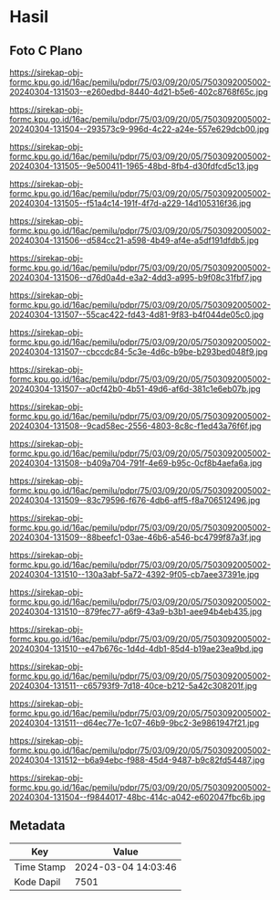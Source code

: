 # Hasil

## Foto C Plano

https://sirekap-obj-formc.kpu.go.id/16ac/pemilu/pdpr/75/03/09/20/05/7503092005002-20240304-131503--e260edbd-8440-4d21-b5e6-402c8768f65c.jpg

https://sirekap-obj-formc.kpu.go.id/16ac/pemilu/pdpr/75/03/09/20/05/7503092005002-20240304-131504--293573c9-996d-4c22-a24e-557e629dcb00.jpg

https://sirekap-obj-formc.kpu.go.id/16ac/pemilu/pdpr/75/03/09/20/05/7503092005002-20240304-131505--9e500411-1965-48bd-8fb4-d30fdfcd5c13.jpg

https://sirekap-obj-formc.kpu.go.id/16ac/pemilu/pdpr/75/03/09/20/05/7503092005002-20240304-131505--f51a4c14-191f-4f7d-a229-14d105316f36.jpg

https://sirekap-obj-formc.kpu.go.id/16ac/pemilu/pdpr/75/03/09/20/05/7503092005002-20240304-131506--d584cc21-a598-4b49-af4e-a5df191dfdb5.jpg

https://sirekap-obj-formc.kpu.go.id/16ac/pemilu/pdpr/75/03/09/20/05/7503092005002-20240304-131506--d76d0a4d-e3a2-4dd3-a995-b9f08c31fbf7.jpg

https://sirekap-obj-formc.kpu.go.id/16ac/pemilu/pdpr/75/03/09/20/05/7503092005002-20240304-131507--55cac422-fd43-4d81-9f83-b4f044de05c0.jpg

https://sirekap-obj-formc.kpu.go.id/16ac/pemilu/pdpr/75/03/09/20/05/7503092005002-20240304-131507--cbccdc84-5c3e-4d6c-b9be-b293bed048f9.jpg

https://sirekap-obj-formc.kpu.go.id/16ac/pemilu/pdpr/75/03/09/20/05/7503092005002-20240304-131507--a0cf42b0-4b51-49d6-af6d-381c1e6eb07b.jpg

https://sirekap-obj-formc.kpu.go.id/16ac/pemilu/pdpr/75/03/09/20/05/7503092005002-20240304-131508--9cad58ec-2556-4803-8c8c-f1ed43a76f6f.jpg

https://sirekap-obj-formc.kpu.go.id/16ac/pemilu/pdpr/75/03/09/20/05/7503092005002-20240304-131508--b409a704-791f-4e69-b95c-0cf8b4aefa6a.jpg

https://sirekap-obj-formc.kpu.go.id/16ac/pemilu/pdpr/75/03/09/20/05/7503092005002-20240304-131509--83c79596-f676-4db6-aff5-f8a706512496.jpg

https://sirekap-obj-formc.kpu.go.id/16ac/pemilu/pdpr/75/03/09/20/05/7503092005002-20240304-131509--88beefc1-03ae-46b6-a546-bc4799f87a3f.jpg

https://sirekap-obj-formc.kpu.go.id/16ac/pemilu/pdpr/75/03/09/20/05/7503092005002-20240304-131510--130a3abf-5a72-4392-9f05-cb7aee37391e.jpg

https://sirekap-obj-formc.kpu.go.id/16ac/pemilu/pdpr/75/03/09/20/05/7503092005002-20240304-131510--879fec77-a6f9-43a9-b3b1-aee94b4eb435.jpg

https://sirekap-obj-formc.kpu.go.id/16ac/pemilu/pdpr/75/03/09/20/05/7503092005002-20240304-131510--e47b676c-1d4d-4db1-85d4-b19ae23ea9bd.jpg

https://sirekap-obj-formc.kpu.go.id/16ac/pemilu/pdpr/75/03/09/20/05/7503092005002-20240304-131511--c65793f9-7d18-40ce-b212-5a42c308201f.jpg

https://sirekap-obj-formc.kpu.go.id/16ac/pemilu/pdpr/75/03/09/20/05/7503092005002-20240304-131511--d64ec77e-1c07-46b9-9bc2-3e9861947f21.jpg

https://sirekap-obj-formc.kpu.go.id/16ac/pemilu/pdpr/75/03/09/20/05/7503092005002-20240304-131512--b6a94ebc-f988-45d4-9487-b9c82fd54487.jpg

https://sirekap-obj-formc.kpu.go.id/16ac/pemilu/pdpr/75/03/09/20/05/7503092005002-20240304-131504--f9844017-48bc-414c-a042-e602047fbc6b.jpg


## Metadata

| Key        | Value               |
| ---------- | ------------------- |
| Time Stamp | 2024-03-04 14:03:46 |
| Kode Dapil | 7501                |



